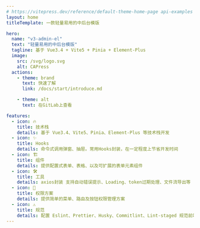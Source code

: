 ```yaml
---
# https://vitepress.dev/reference/default-theme-home-page api-examples  markdown-examples
layout: home
titleTemplate: 一款轻量易用的中后台模版

hero:
  name: "v3-admin-el"
  text: "轻量易用的中后台模版"
  tagline: 基于 Vue3.4 + Vite5 + Pinia + Element-Plus
  image:
    src: /svg/logo.svg
    alt: CAPress
  actions:
    - theme: brand
      text: 快速了解
      link: /docs/start/introduce.md

    - theme: alt
      text: 在GitLab上查看

features:
  - icon: 🔥
    title: 技术栈
    details: 基于 Vue3.4、Vite5、Pinia、Element-Plus 等技术栈开发
  - icon: ✨
    title: Hooks
    details: 命令式调用弹窗、抽屉。常用Hooks封装，在一定程度上节省开发时间
  - icon: 🏗️
    title: 组件
    details: 提供配置式表单、表格、以及可扩展的表单元素组件
  - icon: 🛠️
    title: 工具
    details: axios封装 支持自动错误提示、Loading、token过期处理、文件流导出等
  - icon: 🔐
    title: 权限方案
    details: 提供简单的菜单、路由及按钮权限管理方案
  - icon: ⚠️
    title: 规范
    details: 配置 Eslint、Prettier、Husky、Commitlint、Lint-staged 规范前端工程代码规范
---
```

